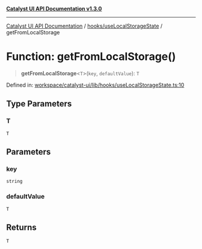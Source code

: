 [**Catalyst UI API Documentation v1.3.0**](../../../README.md)

---

[Catalyst UI API Documentation](../../../README.md) / [hooks/useLocalStorageState](../README.md) / getFromLocalStorage

# Function: getFromLocalStorage()

> **getFromLocalStorage**\<`T`\>(`key`, `defaultValue`): `T`

Defined in: [workspace/catalyst-ui/lib/hooks/useLocalStorageState.ts:10](https://github.com/TheBranchDriftCatalyst/catalyst-ui/blob/main/lib/hooks/useLocalStorageState.ts#L10)

## Type Parameters

### T

`T`

## Parameters

### key

`string`

### defaultValue

`T`

## Returns

`T`
